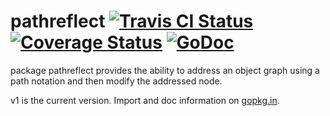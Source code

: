 pathreflect [![Travis CI Status](https://travis-ci.org/getlantern/pathreflect.svg?branch=master)](https://travis-ci.org/getlantern/pathreflect)&nbsp;[![Coverage Status](https://coveralls.io/repos/getlantern/pathreflect/badge.png)](https://coveralls.io/r/getlantern/pathreflect)&nbsp;[![GoDoc](https://godoc.org/github.com/getlantern/pathreflect?status.png)](http://godoc.org/github.com/getlantern/pathreflect)
==========
package pathreflect provides the ability to address an object graph using a path
notation and then modify the addressed node.

v1 is the current version.  Import and doc information on
[gopkg.in](http://gopkg.in/getlantern/pathreflect.v1).
